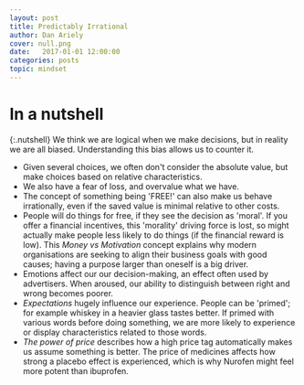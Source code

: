 ```yaml
---
layout: post
title: Predictably Irrational
author: Dan Ariely
cover: null.png
date:   2017-01-01 12:00:00
categories: posts
topic: mindset
---
```


# In a nutshell

{:.nutshell}
We think we are logical when we make decisions, but in reality we are all biased. Understanding this bias allows us to counter it. 
-	Given several choices, we often don't consider the absolute value, but make choices based on relative characteristics. 
-	We also have a fear of loss, and overvalue what we have. 
-	The concept of something being 'FREE!' can also make us behave irrationally, even if the saved value is minimal relative to other costs.
-	People will do things for free, if they see the decision as 'moral'. If you offer a financial incentives, this 'morality' driving force is lost, so might actually make people less likely to do things (if the financial reward is low). This *Money vs Motivation* concept explains why modern organisations are seeking to align their business goals with good causes; having a purpose larger than oneself is a big driver.
- 	Emotions affect our our decision-making, an effect often used by advertisers. When aroused, our ability to distinguish between right and wrong becomes poorer.
- *Expectations* hugely influence our experience. People can be 'primed'; for example whiskey in a heavier glass tastes better. If primed with various words before doing something, we are more likely to experience or display characteristics related to those words.
-	*The power of price* describes how a high price tag automatically makes us assume something is better. The price of medicines affects how strong a placebo effect is experienced, which is why Nurofen might feel more potent than ibuprofen.

